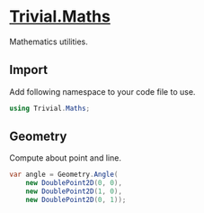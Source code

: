 ﻿# [Trivial.Maths](https://trivial.kingcean.net/web/maths)

Mathematics utilities.

## Import

Add following namespace to your code file to use.

```csharp
using Trivial.Maths;
```

## Geometry

Compute about point and line.

```csharp
var angle = Geometry.Angle(
	new DoublePoint2D(0, 0),
	new DoublePoint2D(1, 0),
	new DoublePoint2D(0, 1));
```
